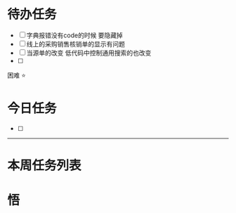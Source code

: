 # 待办任务
- [ ] 字典报错没有code的时候 要隐藏掉
- [ ] 线上的采购销售核销单的显示有问题
- [ ] 当源单的改变 低代码中控制通用搜索的也改变
- [ ] 

困难
⭐

# 今日任务
- [ ] 




------
# 本周任务列表



# 悟